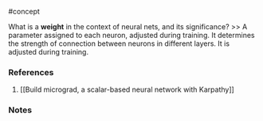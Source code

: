 #concept

What is a **weight** in the context of neural nets, and its significance? >> A parameter assigned to each neuron, adjusted during training. It determines the strength of connection between neurons in different layers. It is adjusted during training.
<!--SR:!2025-01-24,129,250-->

### References
1. [[Build micrograd, a scalar-based neural network with Karpathy]]

### Notes




